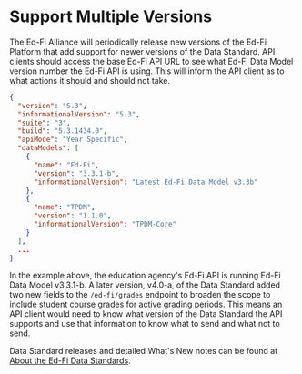 # Support Multiple Versions

The Ed-Fi Alliance will periodically release new versions of the Ed-Fi Platform that add support for newer versions of the Data Standard. API clients should access the base Ed-Fi API URL to see what Ed-Fi Data Model version number the Ed-Fi API is using. This will inform the API client as to what actions it should and should not take.

```json
{
  "version": "5.3",
  "informationalVersion": "5.3",
  "suite": "3",
  "build": "5.3.1434.0",
  "apiMode": "Year Specific",
  "dataModels": [
    {
      "name": "Ed-Fi",
      "version": "3.3.1-b",
      "informationalVersion": "Latest Ed-Fi Data Model v3.3b"
    },
    {
      "name": "TPDM",
      "version": "1.1.0",
      "informationalVersion": "TPDM-Core"
    }
  ],
  ...
}
```

In the example above, the education agency's Ed-Fi API is running Ed-Fi Data Model v3.3.1-b. A later version, v4.0-a, of the Data Standard added two new fields to the `/ed-fi/grades` endpoint to broaden the scope to include student course grades for active grading periods. This means an API client would need to know what version of the Data Standard the API supports and use that information to know what to send and what not to send.

Data Standard releases and detailed What's New notes can be found at [About the Ed-Fi Data Standards](/reference/data-exchange/data-standards).
